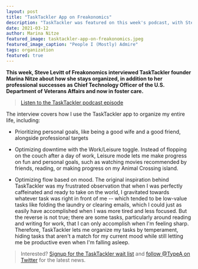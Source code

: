 ```yaml
---
layout: post
title: "TaskTackler App on Freakonomics"
description: "TaskTackler was featured on this week's podcast, with Steve Levitt interviewing founder Marina Nitze about how she stays organized."
date: 2021-03-12
author: Marina Nitze
featured_image: tasktackler-app-on-freakonomics.jpeg
featured_image_caption: "People I (Mostly) Admire"
tags: organization
featured: true
---
```


**This week, Steve Levitt of Freakonomics interviewed TaskTackler founder Marina Nitze about how she stays organized, in addition to her professional successes as Chief Technology Officer of the U.S. Department of Veterans Affairs and now in foster care.**

> [Listen to the TaskTackler podcast episode](https://freakonomics.com/podcast/pima-marina-nitze/)

The interview covers how I use the TaskTackler app to organize my entire life, including:

* Prioritizing personal goals, like being a good wife and a good friend, alongside professional targets

* Optimizing downtime with the Work/Leisure toggle. Instead of flopping on the couch after a day of work, Leisure mode lets me make progress on fun and personal goals, such as watching movies recommended by friends, reading, or making progress on my Animal Crossing island.

* Optimizing flow based on mood. The original inspiration behind TaskTackler was my frustrated observation that when I was perfectly caffeinated and ready to take on the world, I gravitated towards whatever task was right in front of me -- which tended to be low-value tasks like folding the laundry or clearing emails, which I could just as easily have accomplished when I was more tired and less focused. But the reverse is not true; there are some tasks, particularly around reading and writing for work, that I can only accomplish when I'm feeling sharp. Therefore, TaskTackler lets me organize my tasks by temperament, hiding tasks that aren't a match for my current mood while still letting me be productive even when I'm falling asleep.

> Interested? [Signup for the TaskTackler wait list](https://mailchi.mp/tasktackler/tasktackler-wait-list-signup) and [follow @TypeA on Twitter](https://twitter.com/TypeA) for the latest news.
